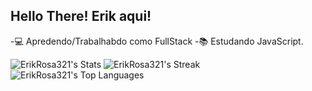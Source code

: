 ## Hello There! Erik aqui! 
-💻 Apredendo/Trabalhabdo como FullStack
-📚 Estudando JavaScript. 

![ErikRosa321's Stats](https://github-readme-stats.vercel.app/api?username=ErikRosa321&theme=dracula&show_icons=true&hide_border=false&count_private=true)
![ErikRosa321's Streak](https://github-readme-streak-stats.herokuapp.com/?user=ErikRosa321&theme=dracula&hide_border=false)
![ErikRosa321's Top Languages](https://github-readme-stats.vercel.app/api/top-langs/?username=ErikRosa321&theme=dracula&show_icons=true&hide_border=false&layout=compact)
